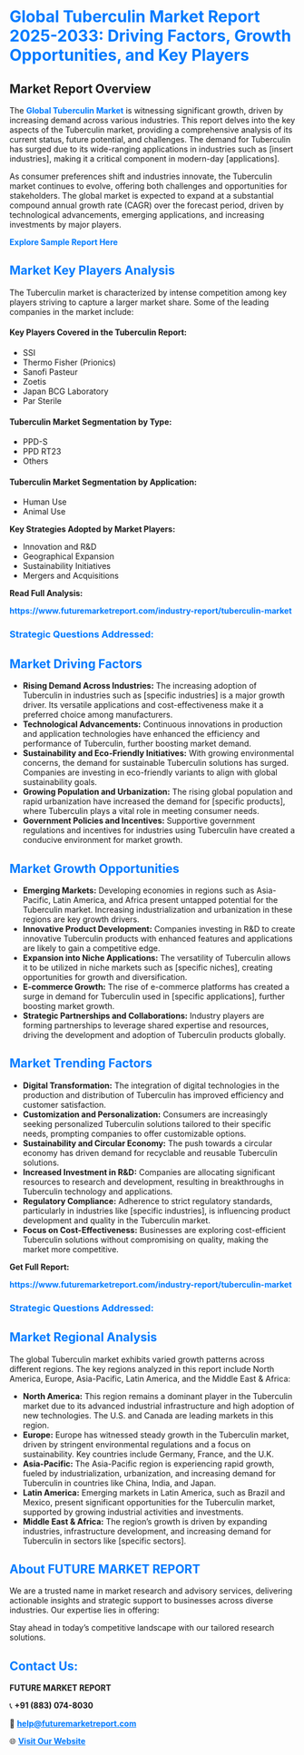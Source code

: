 <h1 style="color: #007BFF;">Global Tuberculin Market Report 2025-2033: Driving Factors, Growth Opportunities, and Key Players</h1>

<section id="overview">
<h2>Market Report Overview</h2>
<p>The <a href="https://www.futuremarketreport.com/industry-report/tuberculin-market" style="color: #007BFF; text-decoration: none;"><strong>Global Tuberculin Market</strong></a> is witnessing significant growth, driven by increasing demand across various industries. This report delves into the key aspects of the Tuberculin market, providing a comprehensive analysis of its current status, future potential, and challenges. The demand for Tuberculin has surged due to its wide-ranging applications in industries such as [insert industries], making it a critical component in modern-day [applications].</p>
<p>As consumer preferences shift and industries innovate, the Tuberculin market continues to evolve, offering both challenges and opportunities for stakeholders. The global market is expected to expand at a substantial compound annual growth rate (CAGR) over the forecast period, driven by technological advancements, emerging applications, and increasing investments by major players.</p>
</section>

<section id="overview">
<p><a href="https://www.futuremarketreport.com/request-sample/reportId=80166" style="color: #007BFF; text-decoration: none;"><strong>Explore Sample Report Here</strong></a></p>
</section>

<section id="key-players">
<h2 style="color: #007BFF;">Market Key Players Analysis</h2>
<p>The Tuberculin market is characterized by intense competition among key players striving to capture a larger market share. Some of the leading companies in the market include:</p>
<h4>Key Players Covered in the Tuberculin Report:</h4>
<ul><li>SSI</li><li>Thermo Fisher (Prionics)</li><li>Sanofi Pasteur</li><li>Zoetis</li><li>Japan BCG Laboratory</li><li>Par Sterile</li></ul>
<h4>Tuberculin Market Segmentation by Type:</h4>
<ul><li>PPD-S</li><li>PPD RT23</li><li>Others</li></ul>

<h4>Tuberculin Market Segmentation by Application:</h4>
<ul><li>Human Use</li><li>Animal Use</li></ul>
<p><strong>Key Strategies Adopted by Market Players:</strong></p>
<ul>
<li>Innovation and R&D</li>
<li>Geographical Expansion</li>
<li>Sustainability Initiatives</li>
<li>Mergers and Acquisitions</li>
</ul>
</section>

<section>
<p><strong>Read Full Analysis: </strong></p><a href="https://www.futuremarketreport.com/industry-report/tuberculin-market" style="color: #007BFF; text-decoration: none;"><strong>https://www.futuremarketreport.com/industry-report/tuberculin-market</strong></a>
<h3 style="color: #007BFF;">Strategic Questions Addressed:</h3>
</section>

<section id="driving-factors">
<h2 style="color: #007BFF;">Market Driving Factors</h2>
<ul>
<li><strong>Rising Demand Across Industries:</strong> The increasing adoption of Tuberculin in industries such as [specific industries] is a major growth driver. Its versatile applications and cost-effectiveness make it a preferred choice among manufacturers.</li>
<li><strong>Technological Advancements:</strong> Continuous innovations in production and application technologies have enhanced the efficiency and performance of Tuberculin, further boosting market demand.</li>
<li><strong>Sustainability and Eco-Friendly Initiatives:</strong> With growing environmental concerns, the demand for sustainable Tuberculin solutions has surged. Companies are investing in eco-friendly variants to align with global sustainability goals.</li>
<li><strong>Growing Population and Urbanization:</strong> The rising global population and rapid urbanization have increased the demand for [specific products], where Tuberculin plays a vital role in meeting consumer needs.</li>
<li><strong>Government Policies and Incentives:</strong> Supportive government regulations and incentives for industries using Tuberculin have created a conducive environment for market growth.</li>
</ul>
</section>

<section id="growth-opportunities">
<h2 style="color: #007BFF;">Market Growth Opportunities</h2>
<ul>
<li><strong>Emerging Markets:</strong> Developing economies in regions such as Asia-Pacific, Latin America, and Africa present untapped potential for the Tuberculin market. Increasing industrialization and urbanization in these regions are key growth drivers.</li>
<li><strong>Innovative Product Development:</strong> Companies investing in R&D to create innovative Tuberculin products with enhanced features and applications are likely to gain a competitive edge.</li>
<li><strong>Expansion into Niche Applications:</strong> The versatility of Tuberculin allows it to be utilized in niche markets such as [specific niches], creating opportunities for growth and diversification.</li>
<li><strong>E-commerce Growth:</strong> The rise of e-commerce platforms has created a surge in demand for Tuberculin used in [specific applications], further boosting market growth.</li>
<li><strong>Strategic Partnerships and Collaborations:</strong> Industry players are forming partnerships to leverage shared expertise and resources, driving the development and adoption of Tuberculin products globally.</li>
</ul>
</section>

<section id="trending-factors">
<h2 style="color: #007BFF;">Market Trending Factors</h2>
<ul>
<li><strong>Digital Transformation:</strong> The integration of digital technologies in the production and distribution of Tuberculin has improved efficiency and customer satisfaction.</li>
<li><strong>Customization and Personalization:</strong> Consumers are increasingly seeking personalized Tuberculin solutions tailored to their specific needs, prompting companies to offer customizable options.</li>
<li><strong>Sustainability and Circular Economy:</strong> The push towards a circular economy has driven demand for recyclable and reusable Tuberculin solutions.</li>
<li><strong>Increased Investment in R&D:</strong> Companies are allocating significant resources to research and development, resulting in breakthroughs in Tuberculin technology and applications.</li>
<li><strong>Regulatory Compliance:</strong> Adherence to strict regulatory standards, particularly in industries like [specific industries], is influencing product development and quality in the Tuberculin market.</li>
<li><strong>Focus on Cost-Effectiveness:</strong> Businesses are exploring cost-efficient Tuberculin solutions without compromising on quality, making the market more competitive.</li>
</ul>
</section>

<section>
<p><strong>Get Full Report: </strong></p><a href="https://www.futuremarketreport.com/industry-report/tuberculin-market" style="color: #007BFF; text-decoration: none;"><strong>https://www.futuremarketreport.com/industry-report/tuberculin-market</strong></a>
<h3 style="color: #007BFF;">Strategic Questions Addressed:</h3>
</section>


<section id="regional-analysis">
<h2 style="color: #007BFF;">Market Regional Analysis</h2>
<p>The global Tuberculin market exhibits varied growth patterns across different regions. The key regions analyzed in this report include North America, Europe, Asia-Pacific, Latin America, and the Middle East & Africa:</p>
<ul>
<li><strong>North America:</strong> This region remains a dominant player in the Tuberculin market due to its advanced industrial infrastructure and high adoption of new technologies. The U.S. and Canada are leading markets in this region.</li>
<li><strong>Europe:</strong> Europe has witnessed steady growth in the Tuberculin market, driven by stringent environmental regulations and a focus on sustainability. Key countries include Germany, France, and the U.K.</li>
<li><strong>Asia-Pacific:</strong> The Asia-Pacific region is experiencing rapid growth, fueled by industrialization, urbanization, and increasing demand for Tuberculin in countries like China, India, and Japan.</li>
<li><strong>Latin America:</strong> Emerging markets in Latin America, such as Brazil and Mexico, present significant opportunities for the Tuberculin market, supported by growing industrial activities and investments.</li>
<li><strong>Middle East & Africa:</strong> The region’s growth is driven by expanding industries, infrastructure development, and increasing demand for Tuberculin in sectors like [specific sectors].</li>
</ul>
</section>

<footer>
<h2 style="color: #007BFF;">About FUTURE MARKET REPORT</h2>
<p>We are a trusted name in market research and advisory services, delivering actionable insights and strategic support to businesses across diverse industries. Our expertise lies in offering:</p>

<p>Stay ahead in today’s competitive landscape with our tailored research solutions.</p>

<h2 style="color: #007BFF;">Contact Us:</h2>
<p><strong>FUTURE MARKET REPORT</strong></p>
<p>📞 <strong>+91 (883) 074-8030</strong></p>
<p>📧 <strong><a href="mailto:help@futuremarketreport.com" style="color: #007BFF;">help@futuremarketreport.com</a></strong></p>
<p>🌐 <strong><a href="https://www.futuremarketreport.com/" style="color: #007BFF;">Visit Our Website</a></strong></p>
</footer>